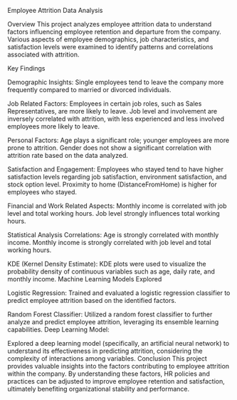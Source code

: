 Employee Attrition Data Analysis

Overview
This project analyzes employee attrition data to understand factors influencing employee retention and departure from the company. 
Various aspects of employee demographics, job characteristics, and satisfaction levels were examined to identify patterns and correlations associated with attrition.

Key Findings

Demographic Insights:
Single employees tend to leave the company more frequently compared to married or divorced individuals.

Job Related Factors:
Employees in certain job roles, such as Sales Representatives, are more likely to leave.
Job level and involvement are inversely correlated with attrition, with less experienced and less involved employees more likely to leave.

Personal Factors:
Age plays a significant role; younger employees are more prone to attrition.
Gender does not show a significant correlation with attrition rate based on the data analyzed.

Satisfaction and Engagement:
Employees who stayed tend to have higher satisfaction levels regarding job satisfaction, environment satisfaction, and stock option level.
Proximity to home (DistanceFromHome) is higher for employees who stayed.

Financial and Work Related Aspects:
Monthly income is correlated with job level and total working hours.
Job level strongly influences total working hours.

Statistical Analysis
Correlations:
Age is strongly correlated with monthly income.
Monthly income is strongly correlated with job level and total working hours.

KDE (Kernel Density Estimate):
KDE plots were used to visualize the probability density of continuous variables such as age, daily rate, and monthly income.
Machine Learning Models Explored

Logistic Regression:
Trained and evaluated a logistic regression classifier to predict employee attrition based on the identified factors.

Random Forest Classifier:
Utilized a random forest classifier to further analyze and predict employee attrition, leveraging its ensemble learning capabilities.
Deep Learning Model:

Explored a deep learning model (specifically, an artificial neural network) to understand its effectiveness in predicting attrition, considering the complexity of interactions among variables.
Conclusion
This project provides valuable insights into the factors contributing to employee attrition within the company.
By understanding these factors, HR policies and practices can be adjusted to improve employee retention and satisfaction, ultimately benefiting organizational stability and performance.
